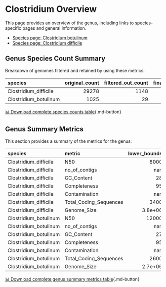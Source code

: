 # Clostridium Overview
This page provides an overview of the genus, including links to species-specific pages and general information.

- [Species page: Clostridium botulinum](/Clostridium/Clostridium_botulinum/)
- [Species page: Clostridium difficile](/Clostridium/Clostridium_difficile/)
## Genus Species Count Summary
Breakdown of genomes filtered and retained by using these metrics:

| species               |   original_count |   filtered_out_count |   final_count |
|:----------------------|-----------------:|---------------------:|--------------:|
| Clostridium_difficile |            29278 |                 1148 |         28130 |
| Clostridium_botulinum |             1025 |                   29 |           996 |


[📊 Download complete species counts table](species_counts.csv){.md-button}
## Genus Summary Metrics
This section provides a summary of the metrics for the genus:

| species               | metric                 |   lower_bounds |   upper_bounds |
|:----------------------|:-----------------------|---------------:|---------------:|
| Clostridium_difficile | N50                    |     8000       |      nan       |
| Clostridium_difficile | no_of_contigs          |      nan       |      800       |
| Clostridium_difficile | GC_Content             |       28       |       30       |
| Clostridium_difficile | Completeness           |       95       |      nan       |
| Clostridium_difficile | Contamination          |      nan       |        4       |
| Clostridium_difficile | Total_Coding_Sequences |     3400       |     4300       |
| Clostridium_difficile | Genome_Size            |        3.8e+06 |        4.6e+06 |
| Clostridium_botulinum | N50                    |    12000       |      nan       |
| Clostridium_botulinum | no_of_contigs          |      nan       |      570       |
| Clostridium_botulinum | GC_Content             |       27       |       29       |
| Clostridium_botulinum | Completeness           |       95       |      nan       |
| Clostridium_botulinum | Contamination          |      nan       |        3       |
| Clostridium_botulinum | Total_Coding_Sequences |     2600       |     4400       |
| Clostridium_botulinum | Genome_Size            |        2.7e+06 |        4.5e+06 |


[📊 Download complete genus summary metrics table](genus_summary_metrics.csv){.md-button}
